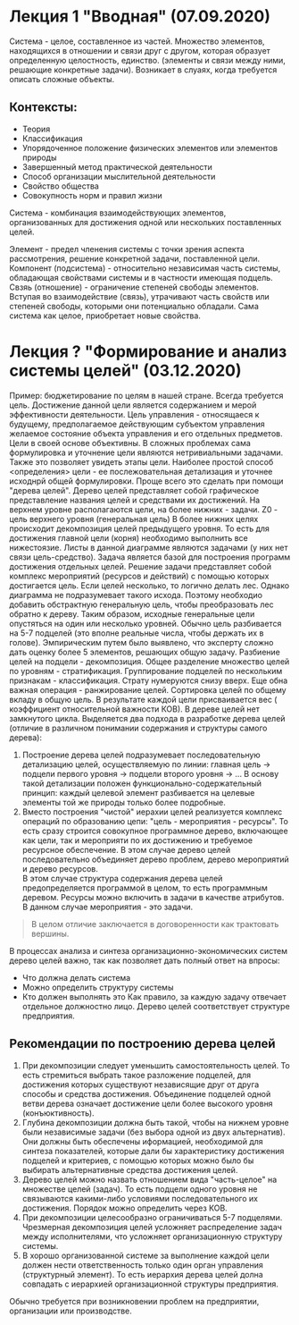 # Лекция 1 "Вводная" (07.09.2020)
Система - целое, составленное из частей. Множество элементов, находящихся в отношении и связи друг с другом, которая образует определенную целостность, единство. (элементы и связи между ними, решающие конкретные задачи).
Возникает в слуаях, когда требуется описать сложные объекты.  
## Контексты:  
* Теория
* Классификация
* Упорядоченное положение физических элементов или элементов природы
* Завершенный метод практической деятельности
* Способ организации мыслительной деятельности
* Свойство общества
* Совокупность норм и правил жизни
		
Система - комбинация взаимодействующих элементов, организованных для достижения одной или нескольких поставленных целей.
	
Элемент - предел членения системы с точки зрения аспекта рассмотрения, решение конкретной задачи, поставленной цели.
Компонент (подсистема) - относительно независимая часть системы, обладающая свойствами системы и в частности имеющая подцель.
Свзяь (отношение) - ограничение степеней свободы элементов. Вступая во взаимодействие (связь), утрачивают часть свойств или степеней свободы, которыми они потенциально обладали. Сама система как целое, приобретает новые свойства.

# Лекция ? "Формирование и анализ системы целей" (03.12.2020)
Пример: бюджетирование по целям в нашей стране.
Всегда требуется цель. Достижение данной цели является содержанием и мерой эффективности деятельности.
Цель управления - относящаеся к будущему, предполагаемое действующим субъектом управления желаемое состояние объекта управления и его отдельных предметов. Цели в своей основе объективны. 
В сложных проблемах сама формулировка и уточнение цели являются нетривиальными задачами. Также это позволяет увидеть этапы цели. Наиболее простой способ <определения> цели - ее послежовательная детализация и уточнее исходнрй общей формулировки.
Проще всего это сделать при помощи "дерева целей".
Дерево целей представляет собой графическое представление названия целей и средствами их достижений. На верхнем уровне располагаются цели, на более нижних - задачи.
Z0 - цель верхнего уровня (генеральная цель)
В более нижних целях происходит декомпозиция целей предыдущего уровня. То есть для достижения главной цели (корня) необходимо выполнить все нижестоязие. Листы в данной диаграмме являются задачами (у них нет связи цель-средство). Задача является базой для построения программ достижения отдельных целей. Решение задачи представляет собой комплекс мероприятий (ресурсов и действий) с помощью которых достигается цель.
Если целей несколько, то логично делать лес. Однако диаграмма не подразумевает такого исхода. Поэтому необходио добавить обстрактную генеральную цель, чтобы преобразовать лес обратно к дереву. Таким образом, исходные генеральные цели опустяться на один или несколько уровней.
Обычно цель разбивается на 5-7 подцелей (это вполне реальные числа, чтобы держать их в голове). Эмпирическим путем было выявлено, что эксперту сложно дать оценку более 5 элементов, решающих общую задачу.
Разбиение целей на подцели - декомпозиция. Общее разделение множество целей по уровням - стратификация. Группирование подцелей по нескольким признакам - классификация. Страту нумеруются снизу вверх.
Еще обна важная операция - ранжирование целей. Сортировка целей по общему вкладу в общую цель. В результате каждой цели присваивается вес ( коэффициент относительной важности КОВ).
В дереве целей нет замкнутого цикла. 
Выделяется два подхода в разработке дерева целей (отличие в различном понимании содержания и структуры самого дерева):
1. Построение дерева целей подразумевает последовательную детализацию целей, осуществляемую по линии: главная цель -> подцели первого уровня -> подцели второго уровня -> ... В основу такой детализации положен функционально-содержательный принцип: каждый целевой элемент разбивается на целевые элементы той же природы только более подробные.
2. Вместо построения "чистой" иерахии целей реализуется комплекс операций по образованию цепи: "цель - мероприятия - ресурсы". То есть сразу строится совокупное программное дерево, включающее как цели, так и мероприяти по их достижению и требуемое ресурсное обеспечение. В этом случае дерево целей последовательно объединяет дерево проблем, дерево мероприятий и дерево ресурсов.  
В этом случае структура содержания дерева целей предопределяется программой в целом, то есть программным деревом. Ресурсы можно включить в задачи в качестве атрибутов. В данном случае мероприятия - это задачи.  
> В целом отличие заключается в договоренности как трактовать вершины.

В процессах анализа и синтеза организационно-экономических систем дерево целей важно, так как позволяет дать полный ответ на впросы:
- Что должна делать система
- Можно определить структуру системы
- Кто должен выполнять это
Как правило, за каждую задачу отвечает отдельное должностно лицо. Дерево целей соответствует структуре предприятия.
## Рекомендации по построению дерева целей
1. При декомпозиции следует уменьшить самостоятельность целей.  То есть стремиться выбрать такое разложение подцелей, для достижения которых существуют независящие друг от друга способы и средства достижения. Объединение подцелей одной ветви дерева означает достижение цели более высокого уровня (конъюктивность).
2. Глубина декомпозиции должна быть такой, чтобы на нижнем уровне были независимые задачи (без выбора одной из двух альтернатив). Они должны быть обеспечены иформацией, необходимой для синтеза показателей, которые дали бы характеристику достижения подцелей и критериев, с помощью которых можно было бы выбирать альтернативные средства достижения целей. 
3. Дерево целей можно назвать отношением вида "часть-целое" на множестве целей (задач). То есть подцели  одного уровня не связываются какими-либо условиями последовательного их достижения. Порядок можно определить через КОВ.
4. При декомпозиции целесообразно ограничиваться 5-7 подцелями. Чрезмерная декомпозиция целей усложняет распределение задач между исполнителями, что усложняет организационную структуру системы.
5. В хорошо организованной системе за выполнение каждой цели должен нести ответственность только один орган управления (структурный элемент). То есть иерархия дерева целей долна совпадать с иерархией организационной структуры предприятия.

Обычно требуется при возникновении проблем на предприятии, организации или производстве.

 
<!--stackedit_data:
eyJoaXN0b3J5IjpbLTkyMjM2ODkxNSwxMTYxMjY4NzA1LDE2OT
I0MjEyODcsMTU2Njg3Njg1LC0xNDUzODU1ODkyXX0=
-->